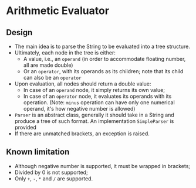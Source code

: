 # Arithmetic Evaluator

## Design

- The main idea is to parse the String to be evaluated into a tree structure.
- Ultimately, each node in the tree is either:
  - A value, i.e., an `operand` (in order to accommodate floating number, all are made double)
  - Or an `operator`, with its operands as its children; note that its child can also be an `operator`
- Upon evaluation, all nodes should return a double value:
  - In case of an `operand` node, it simply returns its own value;
  - In case of an `operator` node, it evaluates its operands with its operation. (Note: `minus` operation can have only one numerical operand, it's how negative number is allowed)
- `Parser` is an abstract class, generally it should take in a String and produce a tree of such format. An implementation `SimpleParser` is provided
- If there are unmatched brackets, an exception is raised.

## Known limitation

- Although negative number is supported, it must be wrapped in brackets;
- Divided by 0 is not supported;
- Only `+`, `-`, `*` and `/` are supported.
